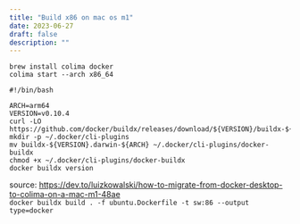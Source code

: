 ```yaml
---
title: "Build x86 on mac os m1"
date: 2023-06-27
draft: false
description: ""
---
```

```brew install colima docker```  
```colima start --arch x86_64```   

```
#!/bin/bash

ARCH=arm64
VERSION=v0.10.4
curl -LO https://github.com/docker/buildx/releases/download/${VERSION}/buildx-${VERSION}.darwin-${ARCH}
mkdir -p ~/.docker/cli-plugins
mv buildx-${VERSION}.darwin-${ARCH} ~/.docker/cli-plugins/docker-buildx
chmod +x ~/.docker/cli-plugins/docker-buildx
docker buildx version
```
source: https://dev.to/luizkowalski/how-to-migrate-from-docker-desktop-to-colima-on-a-mac-m1-48ae   
```docker buildx build . -f ubuntu.Dockerfile -t sw:86 --output type=docker```  
